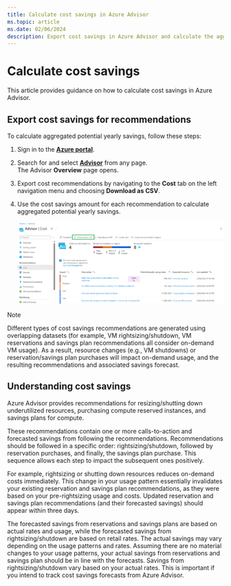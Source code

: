 ```yaml
---
title: Calculate cost savings in Azure Advisor
ms.topic: article
ms.date: 02/06/2024
description: Export cost savings in Azure Advisor and calculate the aggregated potential yearly savings by using the cost savings amount for each recommendation.
---
```


# Calculate cost savings

This article provides guidance on how to calculate cost savings in Azure Advisor. 

## Export cost savings for recommendations

To calculate aggregated potential yearly savings, follow these steps: 

1. Sign in to the [**Azure portal**](https://portal.azure.com).

1. Search for and select [**Advisor**](https://aka.ms/azureadvisordashboard) from any page.\
The Advisor **Overview** page opens.

1. Export cost recommendations by navigating to the **Cost** tab on the left navigation menu and choosing **Download as CSV**.

1. Use the cost savings amount for each recommendation to calculate aggregated potential yearly savings.

    [![Screenshot of the Azure Advisor cost recommendations page that shows download option.](./media/advisor-how-to-calculate-total-cost-savings.png)](./media/advisor-how-to-calculate-total-cost-savings.png#lightbox)

> [!NOTE]
> Different types of cost savings recommendations are generated using overlapping datasets (for example, VM rightsizing/shutdown, VM reservations and savings plan recommendations all consider on-demand VM usage). As a result, resource changes (e.g., VM shutdowns) or reservation/savings plan purchases will impact on-demand usage, and the resulting recommendations and associated savings forecast. 

## Understanding cost savings

Azure Advisor provides recommendations for resizing/shutting down underutilized resources, purchasing compute reserved instances, and savings plans for compute.

These recommendations contain one or more calls-to-action and forecasted savings from following the recommendations. Recommendations should be followed in a specific order: rightsizing/shutdown, followed by reservation purchases, and finally, the savings plan purchase. This sequence allows each step to impact the subsequent ones positively.

For example, rightsizing or shutting down resources reduces on-demand costs immediately. This change in your usage pattern essentially invalidates your existing reservation and savings plan recommendations, as they were based on your pre-rightsizing usage and costs. Updated reservation and savings plan recommendations (and their forecasted savings) should appear within three days. 

The forecasted savings from reservations and savings plans are based on actual rates and usage, while the forecasted savings from rightsizing/shutdown are based on retail rates. The actual savings may vary depending on the usage patterns and rates. Assuming there are no material changes to your usage patterns, your actual savings from reservations and savings plan should be in line with the forecasts. Savings from rightsizing/shutdown vary based on your actual rates. This is important if you intend to track cost savings forecasts from Azure Advisor.
